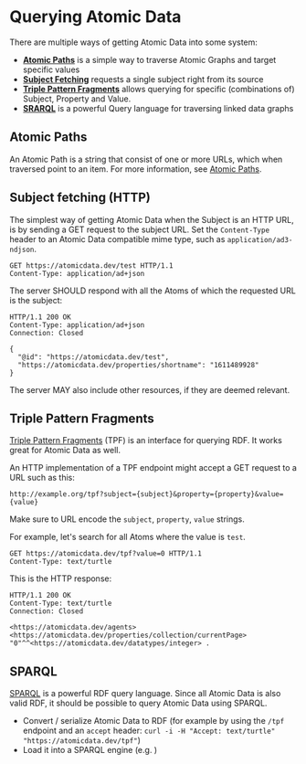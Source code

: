 # Querying Atomic Data

There are multiple ways of getting Atomic Data into some system:

- [**Atomic Paths**](paths.md) is a simple way to traverse Atomic Graphs and target specific values
- [**Subject Fetching**](#subject-fetching-http) requests a single subject right from its source
- [**Triple Pattern Fragments**](#triple-pattern-fragments) allows querying for specific (combinations of) Subject, Property and Value.
- [**SRARQL**](#SPARQL) is a powerful Query language for traversing linked data graphs

## Atomic Paths

An Atomic Path is a string that consist of one or more URLs, which when traversed point to an item.
For more information, see [Atomic Paths](paths.md).

## Subject fetching (HTTP)

The simplest way of getting Atomic Data when the Subject is an HTTP URL, is by sending a GET request to the subject URL.
Set the `Content-Type` header to an Atomic Data compatible mime type, such as `application/ad3-ndjson`.

```HTTP
GET https://atomicdata.dev/test HTTP/1.1
Content-Type: application/ad+json
```

The server SHOULD respond with all the Atoms of which the requested URL is the subject:

```HTTP
HTTP/1.1 200 OK
Content-Type: application/ad+json
Connection: Closed

{
  "@id": "https://atomicdata.dev/test",
  "https://atomicdata.dev/properties/shortname": "1611489928"
}
```

The server MAY also include other resources, if they are deemed relevant.

## Triple Pattern Fragments

[Triple Pattern Fragments](https://linkeddatafragments.org/specification/triple-pattern-fragments/) (TPF) is an interface for querying RDF.
It works great for Atomic Data as well.

An HTTP implementation of a TPF endpoint might accept a GET request to a URL such as this:

`http://example.org/tpf?subject={subject}&property={property}&value={value}`

Make sure to URL encode the `subject`, `property`, `value` strings.

For example, let's search for all Atoms where the value is `test`.

```HTTP
GET https://atomicdata.dev/tpf?value=0 HTTP/1.1
Content-Type: text/turtle
```

This is the HTTP response:

```HTTP
HTTP/1.1 200 OK
Content-Type: text/turtle
Connection: Closed

<https://atomicdata.dev/agents> <https://atomicdata.dev/properties/collection/currentPage> "0"^^<https://atomicdata.dev/datatypes/integer> .
```

## SPARQL

[SPARQL](https://www.w3.org/TR/rdf-sparql-query/) is a powerful RDF query language.
Since all Atomic Data is also valid RDF, it should be possible to query Atomic Data using SPARQL.

- Convert / serialize Atomic Data to RDF (for example by using the `/tpf` endpoint and an `accept` header: `curl -i -H "Accept: text/turtle" "https://atomicdata.dev/tpf"`)
- Load it into a SPARQL engine (e.g. )

